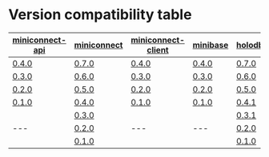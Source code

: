 # Version compatibility table

<table>
  <thead>
    <tr>
      <th>
        <a href="https://github.com/miniconnect/miniconnect-api">miniconnect-api</a>
      </th>
      <th>
        <a href="https://github.com/miniconnect/miniconnect">miniconnect</a>
      </th>
      <th>
        <a href="https://github.com/miniconnect/miniconnect-client">miniconnect-client</a>
      </th>
      <th>
        <a href="https://github.com/miniconnect/minibase">minibase</a>
      </th>
      <th>
        <a href="https://github.com/miniconnect/holodb">holodb</a>
      </th>
    </tr>
  </thead>
  <tbody>
    <tr>
      <td><a href="https://github.com/miniconnect/miniconnect-api/blob/master/CHANGELOG.md#version-040">0.4.0</a></td>
      <td><a href="https://github.com/miniconnect/miniconnect/blob/master/CHANGELOG.md#version-070">0.7.0</a></td>
      <td><a href="https://github.com/miniconnect/miniconnect-client/blob/master/CHANGELOG.md#version-040">0.4.0</a></td>
      <td><a href="https://github.com/miniconnect/minibase/blob/master/CHANGELOG.md#version-040">0.4.0</a></td>
      <td><a href="https://github.com/miniconnect/holodb/blob/master/CHANGELOG.md#version-070">0.7.0</a></td>
    </tr>
    <tr>
      <td><a href="https://github.com/miniconnect/miniconnect-api/blob/master/CHANGELOG.md#version-030">0.3.0</a></td>
      <td><a href="https://github.com/miniconnect/miniconnect/blob/master/CHANGELOG.md#version-060">0.6.0</a></td>
      <td><a href="https://github.com/miniconnect/miniconnect-client/blob/master/CHANGELOG.md#version-030">0.3.0</a></td>
      <td><a href="https://github.com/miniconnect/minibase/blob/master/CHANGELOG.md#version-030">0.3.0</a></td>
      <td><a href="https://github.com/miniconnect/holodb/blob/master/CHANGELOG.md#version-060">0.6.0</a></td>
    </tr>
    <tr>
      <td><a href="https://github.com/miniconnect/miniconnect-api/blob/master/CHANGELOG.md#version-020">0.2.0</a></td>
      <td><a href="https://github.com/miniconnect/miniconnect/blob/master/CHANGELOG.md#version-050">0.5.0</a></td>
      <td><a href="https://github.com/miniconnect/miniconnect-client/blob/master/CHANGELOG.md#version-020">0.2.0</a></td>
      <td><a href="https://github.com/miniconnect/minibase/blob/master/CHANGELOG.md#version-020">0.2.0</a></td>
      <td><a href="https://github.com/miniconnect/holodb/blob/master/CHANGELOG.md#version-050">0.5.0</a></td>
    </tr>
    <tr>
      <td><a href="https://github.com/miniconnect/miniconnect-api/blob/master/CHANGELOG.md#version-010">0.1.0</a></td>
      <td><a href="https://github.com/miniconnect/miniconnect/blob/master/CHANGELOG.md#version-040">0.4.0</a></td>
      <td><a href="https://github.com/miniconnect/miniconnect-client/blob/master/CHANGELOG.md#version-010">0.1.0</a></td>
      <td><a href="https://github.com/miniconnect/minibase/blob/master/CHANGELOG.md#version-010">0.1.0</a></td>
      <td><a href="https://github.com/miniconnect/holodb/blob/master/CHANGELOG.md#version-041">0.4.1</a></td>
    </tr>
    <tr>
      <td rowspan="3">---</td>
      <td><a href="https://github.com/miniconnect/miniconnect/blob/master/CHANGELOG.md#version-030">0.3.0</a></td>
      <td rowspan="3">---</td>
      <td rowspan="3">---</td>
      <td><a href="https://github.com/miniconnect/holodb/blob/master/CHANGELOG.md#version-031">0.3.1</a></td>
    </tr>
    <tr>
      <td><a href="https://github.com/miniconnect/miniconnect/blob/master/CHANGELOG.md#version-020">0.2.0</a></td>
      <td><a href="https://github.com/miniconnect/holodb/blob/master/CHANGELOG.md#version-020">0.2.0</a></td>
    </tr>
    <tr>
      <td><a href="https://github.com/miniconnect/miniconnect/blob/master/CHANGELOG.md#version-010">0.1.0</a></td>
      <td><a href="https://github.com/miniconnect/holodb/blob/master/CHANGELOG.md#version-010">0.1.0</a></td>
    </tr>
  </tbody>
</table>
